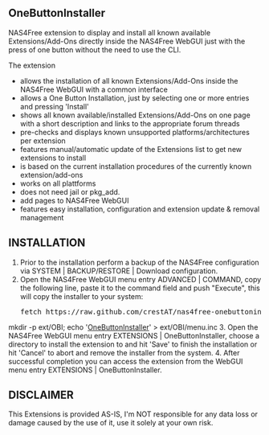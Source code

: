OneButtonInstaller
------------------

NAS4Free extension to display and install all known available Extensions/Add-Ons directly inside the NAS4Free WebGUI 
just with the press of one button without the need to use the CLI.

The extension
- allows the installation of all known Extensions/Add-Ons inside the NAS4Free WebGUI with a common interface
- allows a One Button Installation, just by selecting one or more entries and pressing 'Install'
- shows all known available/installed Extensions/Add-Ons on one page with a short description and links to the appropriate forum threads
- pre-checks and displays known unsupported platforms/architectures per extension
- features manual/automatic update of the Extensions list to get new extensions to install
- is based on the current installation procedures of the currently known extension/add-ons
- works on all plattforms
- does not need jail or pkg_add.
- add pages to NAS4Free WebGUI
- features easy installation, configuration and extension update & removal management

INSTALLATION
------------
1. Prior to the installation perform a backup of the NAS4Free configuration via SYSTEM | BACKUP/RESTORE | Download configuration.
2. Open the NAS4Free WebGUI menu entry ADVANCED | COMMAND, copy the following line, paste it to the command field and push "Execute", this will copy the installer to your system:
    <pre>fetch https://raw.github.com/crestAT/nas4free-onebuttoninstaller/master/OBI.php && \
mkdir -p ext/OBI; echo '<a href="OBI.php">OneButtonInstaller</a>' > ext/OBI/menu.inc
</pre>
3. Open the NAS4Free WebGUI menu entry EXTENSIONS | OneButtonInstaller, choose a directory to install the extension to and hit 'Save' to finish the installation or hit 'Cancel' to abort and remove the installer from the system.
4. After successful completion you can access the extension from the WebGUI menu entry EXTENSIONS | OneButtonInstaller.

DISCLAIMER
----------
This Extensions is provided AS-IS, I'm NOT responsible for any data loss or damage caused by the use of it, use it solely at your own risk.
